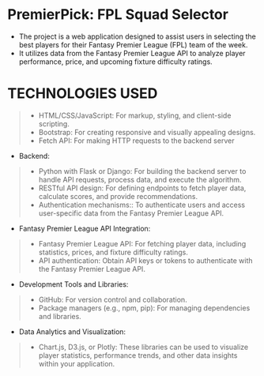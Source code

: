 # PremierPick: FPL Squad Selector
* The project is a web application designed to assist users in selecting the best players for their Fantasy Premier League (FPL) team of the week.
* It utilizes data from the Fantasy Premier League API to analyze player performance, price, and upcoming fixture difficulty ratings.


# TECHNOLOGIES USED
> * HTML/CSS/JavaScript: For markup, styling, and client-side scripting.
> * Bootstrap: For creating responsive and visually appealing designs.
> * Fetch API: For making HTTP requests to the backend server
* Backend:
> * Python with Flask or Django: For building the backend server to handle API requests, process data, and execute the algorithm.
> * RESTful API design: For defining endpoints to fetch player data, calculate scores, and provide recommendations.
> * Authentication mechanisms:: To authenticate users and access user-specific data from the Fantasy Premier League API.
* Fantasy Premier League API Integration:
> * Fantasy Premier League API: For fetching player data, including statistics, prices, and fixture difficulty ratings.
> * API authentication: Obtain API keys or tokens to authenticate with the Fantasy Premier League API.
* Development Tools and Libraries:
> * GitHub: For version control and collaboration.
> * Package managers (e.g., npm, pip): For managing dependencies and libraries.
* Data Analytics and Visualization:
> * Chart.js, D3.js, or Plotly: These libraries can be used to visualize player statistics, performance trends, and other data insights within your application.


